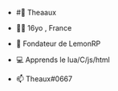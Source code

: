 - #👋 Theaaux

- 🧑‍🔧 16yo , France

- 🍋 Fondateur de LemonRP

- 💻 Apprends le lua/C/js/html

- 📫 Theaux#0667

<!---
Theaaux/Theaaux is a ✨ special ✨ repository because its `README.md` (this file) appears on your GitHub profile.
You can click the Preview link to take a look at your changes.
--->
